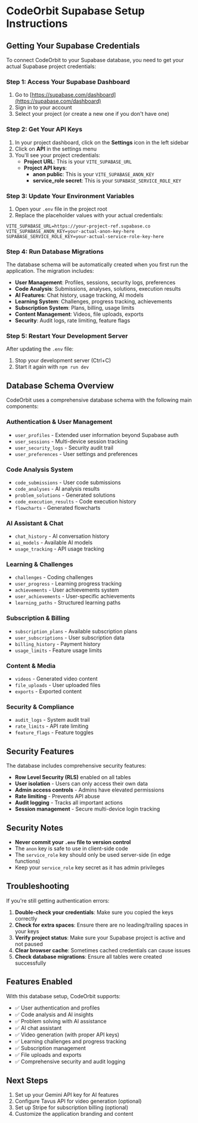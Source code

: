 # CodeOrbit Supabase Setup Instructions

## Getting Your Supabase Credentials

To connect CodeOrbit to your Supabase database, you need to get your actual Supabase project credentials:

### Step 1: Access Your Supabase Dashboard
1. Go to [https://supabase.com/dashboard](https://supabase.com/dashboard)
2. Sign in to your account
3. Select your project (or create a new one if you don't have one)

### Step 2: Get Your API Keys
1. In your project dashboard, click on the **Settings** icon in the left sidebar
2. Click on **API** in the settings menu
3. You'll see your project credentials:
   - **Project URL**: This is your `VITE_SUPABASE_URL`
   - **Project API keys**:
     - **anon public**: This is your `VITE_SUPABASE_ANON_KEY`
     - **service_role secret**: This is your `SUPABASE_SERVICE_ROLE_KEY`

### Step 3: Update Your Environment Variables
1. Open your `.env` file in the project root
2. Replace the placeholder values with your actual credentials:

```env
VITE_SUPABASE_URL=https://your-project-ref.supabase.co
VITE_SUPABASE_ANON_KEY=your-actual-anon-key-here
SUPABASE_SERVICE_ROLE_KEY=your-actual-service-role-key-here
```

### Step 4: Run Database Migrations
The database schema will be automatically created when you first run the application. The migration includes:

- **User Management**: Profiles, sessions, security logs, preferences
- **Code Analysis**: Submissions, analyses, solutions, execution results
- **AI Features**: Chat history, usage tracking, AI models
- **Learning System**: Challenges, progress tracking, achievements
- **Subscription System**: Plans, billing, usage limits
- **Content Management**: Videos, file uploads, exports
- **Security**: Audit logs, rate limiting, feature flags

### Step 5: Restart Your Development Server
After updating the `.env` file:
1. Stop your development server (Ctrl+C)
2. Start it again with `npm run dev`

## Database Schema Overview

CodeOrbit uses a comprehensive database schema with the following main components:

### Authentication & User Management
- `user_profiles` - Extended user information beyond Supabase auth
- `user_sessions` - Multi-device session tracking
- `user_security_logs` - Security audit trail
- `user_preferences` - User settings and preferences

### Code Analysis System
- `code_submissions` - User code submissions
- `code_analyses` - AI analysis results
- `problem_solutions` - Generated solutions
- `code_execution_results` - Code execution history
- `flowcharts` - Generated flowcharts

### AI Assistant & Chat
- `chat_history` - AI conversation history
- `ai_models` - Available AI models
- `usage_tracking` - API usage tracking

### Learning & Challenges
- `challenges` - Coding challenges
- `user_progress` - Learning progress tracking
- `achievements` - User achievements system
- `user_achievements` - User-specific achievements
- `learning_paths` - Structured learning paths

### Subscription & Billing
- `subscription_plans` - Available subscription plans
- `user_subscriptions` - User subscription data
- `billing_history` - Payment history
- `usage_limits` - Feature usage limits

### Content & Media
- `videos` - Generated video content
- `file_uploads` - User uploaded files
- `exports` - Exported content

### Security & Compliance
- `audit_logs` - System audit trail
- `rate_limits` - API rate limiting
- `feature_flags` - Feature toggles

## Security Features

The database includes comprehensive security features:

- **Row Level Security (RLS)** enabled on all tables
- **User isolation** - Users can only access their own data
- **Admin access controls** - Admins have elevated permissions
- **Rate limiting** - Prevents API abuse
- **Audit logging** - Tracks all important actions
- **Session management** - Secure multi-device login tracking

## Security Notes

- **Never commit your `.env` file to version control**
- The `anon` key is safe to use in client-side code
- The `service_role` key should only be used server-side (in edge functions)
- Keep your `service_role` key secret as it has admin privileges

## Troubleshooting

If you're still getting authentication errors:

1. **Double-check your credentials**: Make sure you copied the keys correctly
2. **Check for extra spaces**: Ensure there are no leading/trailing spaces in your keys
3. **Verify project status**: Make sure your Supabase project is active and not paused
4. **Clear browser cache**: Sometimes cached credentials can cause issues
5. **Check database migrations**: Ensure all tables were created successfully

## Features Enabled

With this database setup, CodeOrbit supports:

- ✅ User authentication and profiles
- ✅ Code analysis and AI insights
- ✅ Problem solving with AI assistance
- ✅ AI chat assistant
- ✅ Video generation (with proper API keys)
- ✅ Learning challenges and progress tracking
- ✅ Subscription management
- ✅ File uploads and exports
- ✅ Comprehensive security and audit logging

## Next Steps

1. Set up your Gemini API key for AI features
2. Configure Tavus API for video generation (optional)
3. Set up Stripe for subscription billing (optional)
4. Customize the application branding and content
